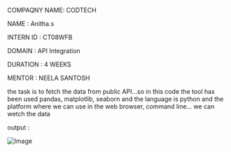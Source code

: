 COMPAQNY NAME: CODTECH 

NAME : Anitha.s

INTERN ID : CT08WFB

DOMAIN : API Integration

DURATION : 4 WEEKS

MENTOR : NEELA SANTOSH

the task is to fetch the data from public API...so in this code the tool has been used pandas, matplotlib, seaborn and the language is python and the platform where we can use in the web browser, command line... we can wetch the data

output : 

![Image](https://github.com/user-attachments/assets/085b41cf-9179-416e-b4de-9e080b6a860b)

